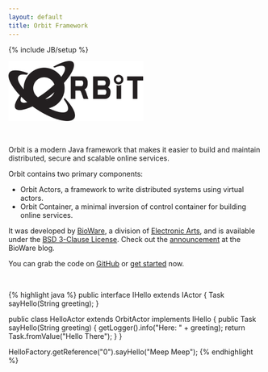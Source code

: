 ```yaml
---
layout: default
title: Orbit Framework
---
```

{% include JB/setup %}

![Orbit Framework](tpl/orbit-logo-black.png)

 <br/>

Orbit is a modern Java framework that makes it easier to build and maintain distributed,
secure and scalable online services.

Orbit contains two primary components: 

-  Orbit Actors, a framework to write distributed systems using virtual actors.
-  Orbit Container, a minimal inversion of control container for building online services.

It was developed by [BioWare](http://www.bioware.com), a division of [Electronic Arts](http://www.ea.com), and is available under the [BSD 3-Clause License](https://github.com/electronicarts/orbit/blob/master/LICENSE). Check out the [announcement](http://blog.bioware.com/2015/03/30/launching-into-orbit/) at the BioWare blog.

You can grab the code on [GitHub](https://github.com/electronicarts/orbit) or [get started](http://orbit.bioware.com/orbit-getting-started.html) now.

 <br/>

{% highlight java %}
public interface IHello extends IActor
{
    Task<String> sayHello(String greeting);
}
 
public class HelloActor extends OrbitActor implements IHello
{
    public Task<String> sayHello(String greeting)
    {
        getLogger().info("Here: " + greeting);
        return Task.fromValue("Hello There");
    }
}
 
HelloFactory.getReference("0").sayHello("Meep Meep");
{% endhighlight %}